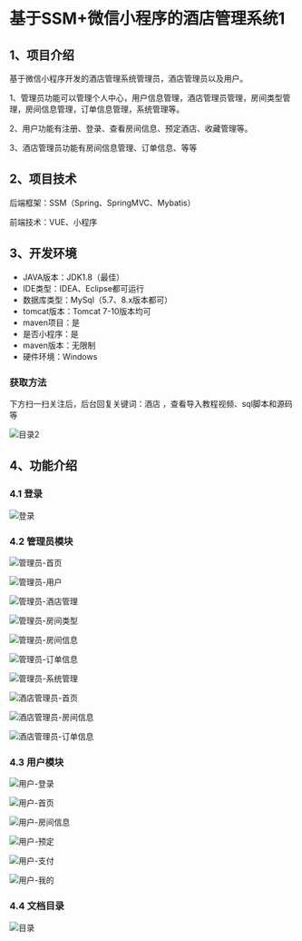 # 基于SSM+微信小程序的酒店管理系统1



## 1、项目介绍

基于微信小程序开发的酒店管理系统管理员，酒店管理员以及用户。

1、管理员功能可以管理个人中心，用户信息管理，酒店管理员管理，房间类型管理，房间信息管理，订单信息管理，系统管理等。

2、用户功能有注册、登录、查看房间信息、预定酒店、收藏管理等。

3、酒店管理员功能有房间信息管理、订单信息、等等

## 2、项目技术

后端框架：SSM（Spring、SpringMVC、Mybatis）

前端技术：VUE、小程序

## 3、开发环境

- JAVA版本：JDK1.8（最佳）
- IDE类型：IDEA、Eclipse都可运行
- 数据库类型：MySql（5.7、8.x版本都可） 
- tomcat版本：Tomcat 7-10版本均可
- maven项目：是
- 是否小程序：是
- maven版本：无限制
- 硬件环境：Windows
###  获取方法

下方扫一扫关注后，后台回复关键词：酒店  ，查看导入教程视频、sql脚本和源码等

![目录2](https://www.codemarket.fun/202407032155305.png)
## 4、功能介绍

### 4.1 登录

![登录](https://www.codemarket.fun/202407162052818.png)

### 4.2 管理员模块

![管理员-首页](https://www.codemarket.fun/202407162053398.png)

![管理员-用户](https://www.codemarket.fun/202407162053400.png)

![管理员-酒店管理](https://www.codemarket.fun/202407162053389.png)

![管理员-房间类型](https://www.codemarket.fun/202407162053091.png)

![管理员-房间信息](https://www.codemarket.fun/202407162053152.png)

![管理员-订单信息](https://www.codemarket.fun/202407162053026.png)

![管理员-系统管理](https://www.codemarket.fun/202407162053407.png)

![酒店管理员-首页](https://www.codemarket.fun/202407162053967.png)

![酒店管理员-房间信息](https://www.codemarket.fun/202407162053426.png)

![酒店管理员-订单信息](https://www.codemarket.fun/202407162053417.png)

### 4.3 用户模块
![用户-登录](https://www.codemarket.fun/202407162053771.png)

![用户-首页](https://www.codemarket.fun/202407162053721.png)

![用户-房间信息](https://www.codemarket.fun/202407162053781.png)

![用户-预定](https://www.codemarket.fun/202407162053740.png)

![用户-支付](https://www.codemarket.fun/202407162053760.png)

![用户-我的](https://www.codemarket.fun/202407162053738.png)

### 4.4 文档目录

![目录](https://www.codemarket.fun/202407162053893.png)





